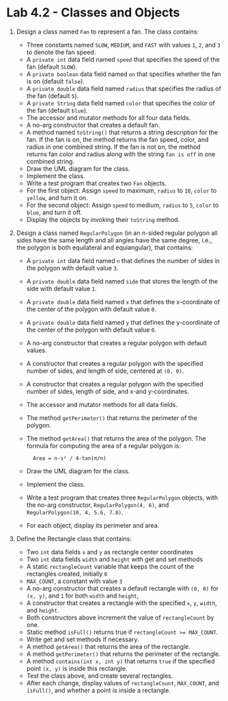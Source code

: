 Lab 4.2 - Classes and Objects
=============================

1. Design a class named `Fan` to represent a fan. The class contains:
    * Three constants named `SLOW`, `MEDIUM`, and `FAST`
      with values `1`, `2`, and `3` to denote the fan speed.
    * A `private int` data field named `speed`
      that specifies the speed of the fan (default `SLOW`).
    * A `private boolean` data field named `on`
      that specifies whether the fan is on (default `false`).
    * A `private double` data field named `radius`
      that specifies the radius of the fan (default `5`).
    * A `private String` data field named `color`
      that specifies the color of the fan (default `blue`).
    * The accessor and mutator methods for all four data fields.
    * A no-arg constructor that creates a default fan.
    * A method named `toString()` that returns a string description for the fan.
      If the fan is on, the method returns the fan speed, color, and radius in
      one combined string. If the fan is not on, the method returns fan color
      and radius along with the string `fan is off` in one combined string.
    * Draw the UML diagram for the class.
    * Implement the class.
    * Write a test program that creates two `Fan` objects.
    * For the first object: Assign `speed` to maximum, `radius` to `10`,
      `color` to `yellow`, and turn it on.
    * For the second object: Assign `speed` to medium, `radius` to `5`,
      `color` to `blue`, and turn it off.
    * Display the objects by invoking their `toString` method.

2. Design a class named `RegularPolygon` (in an n-sided regular polygon all
   sides have the same length and all angles have the same degree, i.e., the
   polygon is both equilateral and equiangular), that contains:
    * A `private int` data field named `n` that defines the number of sides in
      the polygon with default value `3`.
    * A `private double` data field named `side` that stores the length of the
      side with default value `1`.
    * A `private double` data field named `x` that defines the x-coordinate of
      the center of the polygon with default value `0`.
    * A `private double` data field named `y` that defines the y-coordinate of
      the center of the polygon with default value `0`.
    * A no-arg constructor that creates a regular polygon with default values.
    * A constructor that creates a regular polygon with the specified number of
      sides, and length of side, centered at `(0, 0)`.
    * A constructor that creates a regular polygon with the specified number of
      sides, length of side, and x-and y-coordinates.
    * The accessor and mutator methods for all data fields.
    * The method `getPerimeter()` that returns the perimeter of the polygon.
    * The method `getArea()` that returns the area of the polygon.
      The formula for computing the area of a regular polygon is:

            Area = n·s² / 4·tan(π/n)
    * Draw the UML diagram for the class.
    * Implement the class.
    * Write a test program that creates three `RegularPolygon` objects,
      with the no-arg constructor, `RegularPolygon(4, 6)`,
      and `RegularPolygon(10, 4, 5.6, 7.8)`.
    * For each object, display its perimeter and area.

3. Define the Rectangle class that contains:
    * Two `int` data fields `x` and `y` as rectangle center coordinates
    * Two `int` data fields `width` and `height` with get and set methods
    * A static `rectangleCount` variable that keeps the count of the
      rectangles created, initially `0`
    * `MAX_COUNT`, a constant with value `3`
    * A no-arg constructor that creates a default rectangle with `(0, 0)`
      for `(x, y)`, and `1` for both `width` and `height`,
    * A constructor that creates a rectangle with the specified
      `x`, `y`, `width`, and `height`.
    * Both constructors above increment the value of `rectangleCount` by one.
    * Static method `isFull()` returns true if `rectangleCount >= MAX_COUNT`.
    * Write get and set methods if necessary.
    * A method `getArea()` that returns the area of the rectangle.
    * A method `getPerimeter()` that returns the perimeter of the rectangle.
    * A method `contains(int x, int y)` that returns `true`
      if the specified point `(x, y)` is inside this rectangle.
    * Test the class above, and create several rectangles.
    * After each change, display values of `rectangleCount`, `MAX_COUNT`,
      and `isFull()`, and whether a point is inside a rectangle.
